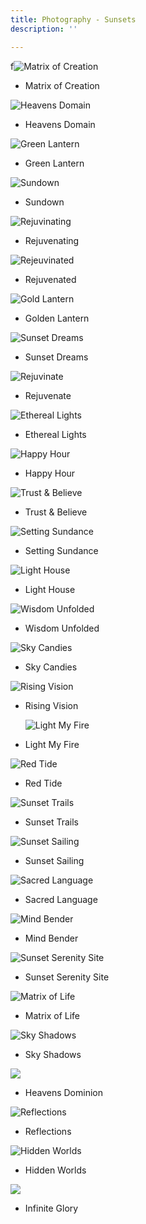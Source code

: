 ```yaml
---
title: Photography - Sunsets
description: ''

---
```

f![](/assets/img/printfavorite.JPG "Matrix of Creation")

* Matrix of Creation

![](/assets/img/img_0154.jpeg "Heavens Domain")

* Heavens Domain

![](/assets/img/img_0138.jpeg "Green Lantern")

* Green Lantern

![](/assets/img/img_0087.jpeg "Sundown")

* Sundown

![](/assets/img/img_0021.jpeg "Rejuvinating")

* Rejuvenating

![](/assets/img/img_0019.jpeg "Rejeuvinated")

* Rejuvenated

![](/assets/img/img_0125.jpeg "Gold Lantern")

* Golden Lantern

![](/assets/img/img_0350.JPEG "Sunset Dreams")

* Sunset Dreams

![](/assets/img/img_9996.jpeg "Rejuvinate")

* Rejuvenate

![](/assets/img/img_9768.jpeg "Ethereal Lights")

* Ethereal Lights

![](/assets/img/img_9772.jpeg "Happy Hour")

* Happy Hour

![](/assets/img/img_9959.jpeg "Trust & Believe")

* Trust & Believe

![](/assets/img/img_9694.jpeg "Setting Sundance")

* Setting Sundance

![](/assets/img/img_9338.jpeg "Light House")

* Light House

![](/assets/img/img_0213.jpeg "Wisdom Unfolded")

* Wisdom Unfolded

![](/assets/img/img_7887.jpeg "Sky Candies")

* Sky Candies

![](/assets/img/img_9693.jpeg "Rising Vision")

* Rising Vision

  ![](/assets/img/img_9518.jpeg "Light My Fire")
* Light My Fire

![](/assets/img/img_7580.jpeg "Red Tide")

* Red Tide

![](/assets/img/img_9880.jpeg "Sunset Trails")

* Sunset Trails

![](/assets/img/img_9516.jpeg "Sunset Sailing")

* Sunset Sailing

![](/assets/img/sunsetgoldenray.JPG "Sacred Language")

* Sacred Language

![](/assets/img/img_9664.jpeg "Mind Bender")

* Mind Bender

![](/assets/img/img_9332.jpeg "Sunset Serenity Site")

* Sunset Serenity Site

![](/assets/img/sunset-valleys.JPG "Matrix of Life")

* Matrix of Life

![](/assets/img/img_3692.jpeg "Sky Shadows")

* Sky Shadows

![](/assets/img/img_4764.jpeg)

* Heavens Dominion

![](/assets/img/img_9215.jpeg "Reflections")

* Reflections

![](/assets/img/img_9324.jpeg "Hidden Worlds")

* Hidden Worlds

![](/assets/img/img_3697.jpeg)

* Infinite Glory